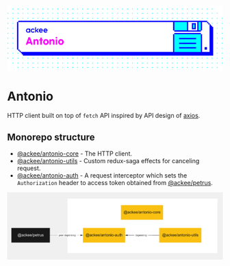 ![ackee|Antonio](assets/ackee_git_frontend_antonio.png)

# Antonio

HTTP client built on top of `fetch` API inspired by API design of [axios](https://github.com/axios/axios).

## Monorepo structure

-   [@ackee/antonio-core](packages/@ackee/antonio-core/README.md) - The HTTP client.
-   [@ackee/antonio-utils](packages/@ackee/antonio-utils/README.md) - Custom redux-saga effects for canceling request.
-   [@ackee/antonio-auth](packages/@ackee/antonio-auth/README.md) - A request interceptor which sets the `Authorization` header to access token obtained from [@ackee/petrus](https://github.com/AckeeCZ/petrus).

![@ackee/antonio_monorepo_dependency_graph](assets/dependecy-graph.png)

